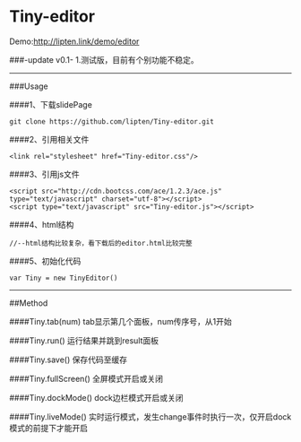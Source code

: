 # Tiny-editor
Demo:http://lipten.link/demo/editor

###-update v0.1-
1.测试版，目前有个别功能不稳定。

-----
###Usage

####1、下载slidePage
```
git clone https://github.com/lipten/Tiny-editor.git
```


####2、引用相关文件
```
<link rel="stylesheet" href="Tiny-editor.css"/>
```

####3、引用js文件
```
<script src="http://cdn.bootcss.com/ace/1.2.3/ace.js" type="text/javascript" charset="utf-8"></script>
<script type="text/javascript" src="Tiny-editor.js"></script>

```

####4、html结构
```
//--html结构比较复杂，看下载后的editor.html比较完整
```


####5、初始化代码
```
var Tiny = new TinyEditor()
```

-------

##Method

####Tiny.tab(num)
tab显示第几个面板，num传序号，从1开始

####Tiny.run()
运行结果并跳到result面板

####Tiny.save()
保存代码至缓存

####Tiny.fullScreen()
全屏模式开启或关闭

####Tiny.dockMode()
dock边栏模式开启或关闭

####Tiny.liveMode()
实时运行模式，发生change事件时执行一次，仅开启dock模式的前提下才能开启

